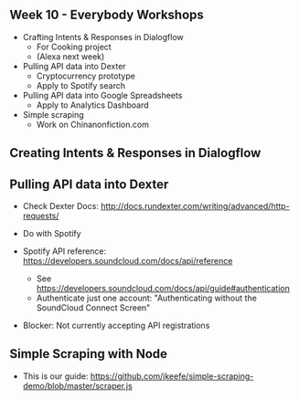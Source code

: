 ## Week 10 - Everybody Workshops

- Crafting Intents & Responses in Dialogflow 
    - For Cooking project
    - (Alexa next week)
- Pulling API data into Dexter
    - Cryptocurrency prototype
    - Apply to Spotify search
- Pulling API data into Google Spreadsheets
    - Apply to Analytics Dashboard
- Simple scraping
    - Work on Chinanonfiction.com

## Creating Intents & Responses in Dialogflow


## Pulling API data into Dexter

- Check Dexter Docs: http://docs.rundexter.com/writing/advanced/http-requests/

- Do with Spotify
- Spotify API reference: https://developers.soundcloud.com/docs/api/reference
    - See https://developers.soundcloud.com/docs/api/guide#authentication
    - Authenticate just one account: "Authenticating without the SoundCloud Connect Screen"
- Blocker: Not currently accepting API registrations



## Simple Scraping with Node

- This is our guide: https://github.com/jkeefe/simple-scraping-demo/blob/master/scraper.js


